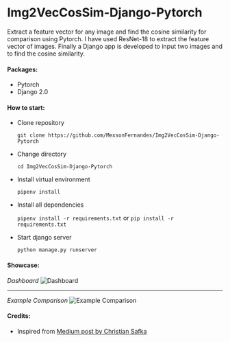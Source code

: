# Img2VecCosSim-Django-Pytorch

Extract a feature vector for any image and find the cosine similarity for comparison using Pytorch. I have used ResNet-18 to extract the feature vector of images. Finally a Django app is developed to input two images and to find the cosine similarity.

#### Packages:
  - Pytorch
  - Django 2.0
  
#### How to start:
  * Clone repository
  
    `git clone https://github.com/MexsonFernandes/Img2VecCosSim-Django-Pytorch`
  * Change directory
  
    `cd Img2VecCosSim-Django-Pytorch`
  * Install virtual environment
  
    `pipenv install`
  * Install all dependencies
  
    `pipenv install -r requirements.txt` or `pip install -r requirements.txt`
    
  * Start django server
  
    `python manage.py runserver`

#### Showcase:
*Dashboard*
![Dashboard](https://raw.githubusercontent.com/realSaddy/Img2VecCosSim-Django-Pytorch/master/dashboard.png)

---

*Example Comparison*
![Example Comparison](https://github.com/realSaddy/Img2VecCosSim-Django-Pytorch/blob/master/example_comparison.png?raw=true)


#### Credits:
  - Inspired from <a href="https://becominghuman.ai/extract-a-feature-vector-for-any-image-with-pytorch-9717561d1d4c">Medium post by Christian Safka</a>
